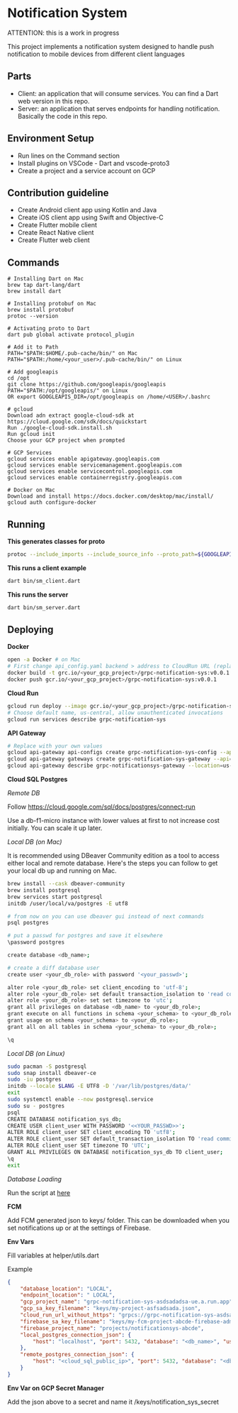 # Notification System #

ATTENTION: this is a work in progress

This project implements a notification system designed to handle push notification to mobile devices from different client languages

## Parts ##

* Client: an application that will consume services. You can find a Dart web version in this repo.
* Server: an application that serves endpoints for handling notification. Basically the code in this repo.

## Environment Setup ##

* Run lines on the Command section
* Install plugins on VSCode - Dart and vscode-proto3
* Create a project and a service account on GCP

## Contribution guideline ##

* Create Android client app using Kotlin and Java
* Create iOS client app using Swift and Objective-C
* Create Flutter mobile client
* Create React Native client
* Create Flutter web client

## Commands ##
```
# Installing Dart on Mac
brew tap dart-lang/dart
brew install dart

# Installing protobuf on Mac
brew install protobuf
protoc --version

# Activating proto to Dart
dart pub global activate protocol_plugin

# Add it to Path
PATH="$PATH:$HOME/.pub-cache/bin/" on Mac
PATH="$PATH:/home/<your_user>/.pub-cache/bin/" on Linux

# Add googleapis
cd /opt
git clone https://github.com/googleapis/googleapis
PATH="$PATH:/opt/googleapis/" on Linux
OR export GOOGLEAPIS_DIR=/opt/googleapis on /home/<USER>/.bashrc

# gcloud
Download adn extract google-cloud-sdk at https://cloud.google.com/sdk/docs/quickstart
Run ./google-cloud-sdk.install.sh
Run gcloud init 
Choose your GCP project when prompted

# GCP Services
gcloud services enable apigateway.googleapis.com
gcloud services enable servicemanagement.googleapis.com
gcloud services enable servicecontrol.googleapis.com
gcloud services enable containerregistry.googleapis.com

# Docker on Mac
Download and install https://docs.docker.com/desktop/mac/install/
gcloud auth configure-docker
```

## Running ##
**This generates classes for proto**
```bash
protoc --include_imports --include_source_info --proto_path=${GOOGLEAPIS_DIR} --proto_path=protos/ --descriptor_set_out=lib/src/generated/api_descriptor.pb --dart_out=grpc:lib/src/generated protos/sm.proto google/protobuf/timestamp.proto
```

**This runs a client example**
```bash
dart bin/sm_client.dart
```

**This runs the server**
```bash
dart bin/sm_server.dart
```


## Deploying ##
**Docker**
```bash
open -a Docker # on Mac
# First change api_config.yaml backend > address to CloudRun URL (replace https to grpc)
docker build -t grc.io/<your_gcp_project>/grpc-notification-sys:v0.0.1 .
docker push gcr.io/<your_gcp_project>/grpc-notification-sys:v0.0.1
```

**Cloud Run**
```bash
gcloud run deploy --image gcr.io/<your_gcp_project>/grpc-notification-sys:v0.0.1 --memory 1Gi --port=50050 --use-http2 --allow-unauthenticated --add-cloudsql-instances=<instance:region:db_name>
# Choose default name, us-central, allow unauthenticated invocations
gcloud run services describe grpc-notification-sys
```

**API Gateway**
```bash
# Replace with your own values
gcloud api-gateway api-configs create grpc-notification-sys-config --api=notification-sys --project=<your_gcp_project> --gr-files=lib/src/generated/api_descriptor.pb,protos/api_config.yaml
gcloud api-gateway gateways create grpc-notification-sys-gateway --api=notification-sys-config --location=us-east1 --project=<your_gcp_project>
gcloud api-gateway describe grpc-notificationsys-gateway --location=us-east1 --project=<your_gcp_project>
```

**Cloud SQL Postgres**

*Remote DB*

Follow https://cloud.google.com/sql/docs/postgres/connect-run

Use a db-f1-micro instance with lower values at first to not increase cost initially. You can scale it up later.

*Local DB (on Mac)*

It is recommended using DBeaver Community edition as a tool to access either local and remote database. Here's the steps you can follow to get your local db up and running on Mac.
```bash
brew install --cask dbeaver-community
brew install postgresql
brew services start postgresql
initdb /user/local/va/postgres -E utf8

# from now on you can use dbeaver gui instead of next commands
psql postgres

# put a passwd for postgres and save it elsewhere
\password postgres

create database <db_name>;

# create a diff database user
create user <your_db_role> with password '<your_passwd>';

alter role <your_db_role> set client_encoding to 'utf-8'; 
alter role <your_db_role> set default transaction_isolation to 'read committed';
alter role <your_db_role> set set timezone to 'utc';
grant all privileges on database <db_name> to <your_db_role>;
grant execute on all functions in schema <your_schema> to <your_db_role>;
grant usage on schema <your_schema> to <your_db_role>;
grant all on all tables in schema <your_schema> to <your_db_role>;

\q
```

*Local DB (on Linux)*

```bash
sudo pacman -S postgresql
sudo snap install dbeaver-ce
sudo -iu postgres
initdb --locale $LANG -E UTF8 -D '/var/lib/postgres/data/'
exit
sudo systemctl enable --now postgresql.service
sudo su - postgres
psql
CREATE DATABASE notification_sys_db;
CREATE USER client_user WITH PASSWORD '<<YOUR_PASSWD>>';
ALTER ROLE client_user SET client_encoding TO 'utf8';
ALTER ROLE client_user SET default_transaction_isolation TO 'read committed';
ALTER ROLE client_user SET timezone TO 'UTC';
GRANT ALL PRIVILEGES ON DATABASE notification_sys_db TO client_user;
\q
exit
```

*Database Loading*

Run the script at [here](https://github.com/seemycode/notificationsys_grpc/blob/main/notification_sys/db/create.sql)

**FCM**

Add FCM generated json to keys/ folder. This can be downloaded when you set notifications up or at the settings of Firebase.

**Env Vars**

Fill variables at helper/utils.dart

Example
```json
{
    "database_location": "LOCAL",
    "endpoint_location": " LOCAL",    
    "gcp_project_name": "grpc-notification-sys-asdsadadsa-ue.a.run.app",
    "gcp_sa_key_filename": "keys/my-project-asfsadsada.json",
    "cloud_run_url_without_https": "grpcs://grpc-notification-sys-asdsadadsa-ue.a.run.app",
    "firebase_sa_key_filename": "keys/my-fcm-project-abcde-firebase-adminsdk-abcde-asdasdasdsa.json",
    "firebase_project_name": "projects/notificationsys-abcde",
    "local_postgres_connection_json": {
        "host": "localhost", "port": 5432, "database": "<db_name>", "username": "<your_db_role>", "password": "<your_db_role_local_passwd>"
    },
    "remote_postgres_connection_json": {
        "host": "<cloud_sql_public_ip>", "port": 5432, "database": "<db_name>", "username": "<your_db_role>", "password": "<your_db_role_local_passwd>"
    }    
}
```

**Env Var on GCP Secret Manager**

Add the json above to a secret and name it /keys/notification_sys_secret
